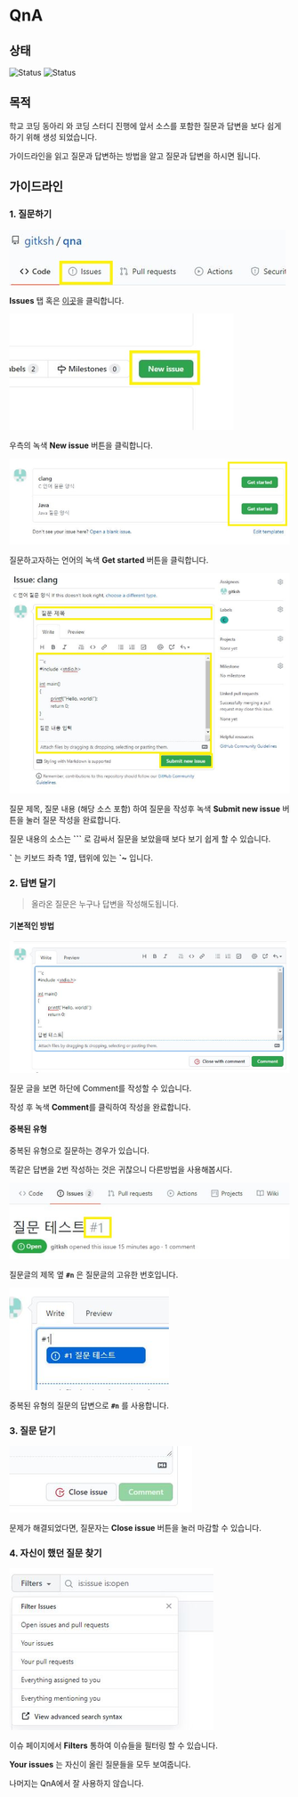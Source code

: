 # QnA
## 상태
![Status](https://img.shields.io/github/issues-raw/gitksh/qna?label=%EB%8B%B5%EB%B3%80%EC%A4%91%20%EC%A7%88%EB%AC%B8%20%EA%B0%9C%EC%88%98&style=for-the-badge) ![Status](https://img.shields.io/github/issues-closed-raw/gitksh/qna?label=%ED%95%B4%EA%B2%B0%EB%90%9C%20%EC%A7%88%EB%AC%B8%20%EA%B0%9C%EC%88%98&style=for-the-badge)

## 목적

학교 코딩 동아리 와 코딩 스터디 진행에 앞서 소스를 포함한 질문과 답변을 보다 쉽게 하기 위해 생성 되었습니다.

가이드라인을 읽고 질문과 답변하는 방법을 알고 질문과 답변을 하시면 됩니다.

## 가이드라인

### 1. 질문하기
![image](image/1.jpg)

**Issues** 탭 혹은 [이곳](https://github.com/gitksh/qna/issues)을 클릭합니다.

![image](image/2.jpg)

우측의 녹색 **New issue** 버튼을 클릭합니다.

![image](image/3.jpg)

질문하고자하는 언어의 녹색 **Get started** 버튼을 클릭합니다. 

![image](image/4.jpg)

질문 제목, 질문 내용 (해당 소스 포함) 하여 질문을 작성후 녹색 **Submit new issue** 버튼을 눌러 질문 작성을 완료합니다.

질문 내용의 소스는 **```** 로 감싸서 질문을 보았을때 보다 보기 쉽게 할 수 있습니다.

**\`** 는 키보드 좌측 1옆, 탭위에 있는 **`~** 입니다.

### 2. 답변 달기
> 올라온 질문은 누구나 답변을 작성해도됩니다.
> 
#### 기본적인 방법
![image](image/5.jpg)

질문 글을 보면 하단에 Comment를 작성할 수 있습니다.

작성 후 녹색 **Comment**를 클릭하여 작성을 완료합니다.

#### 중복된 유형

중복된 유형으로 질문하는 경우가 있습니다.

똑같은 답변을 2번 작성하는 것은 귀찮으니 다른방법을 사용해봅시다. 

![image](image/6.jpg)

질문글의 제목 옆 **`#n`** 은 질문글의 고유한 번호입니다.

![image](image/7.jpg)

중복된 유형의 질문의 답변으로 **`#n`** 를 사용합니다.

### 3. 질문 닫기
![image](image/8.jpg)

문제가 해결되었다면, 질문자는 **Close issue** 버튼을 눌러 마감할 수 있습니다.

### 4. 자신이 했던 질문 찾기

![image](image/9.jpg)

이슈 페이지에서 **Filters** 통하여 이슈들을 필터링 할 수 있습니다.

**Your issues** 는 자신이 올린 질문들을 모두 보여줍니다.

나머지는 QnA에서 잘 사용하지 않습니다.